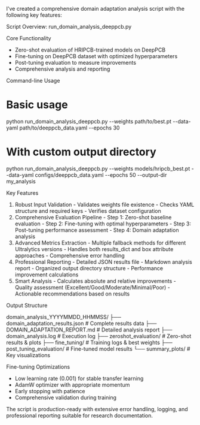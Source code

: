 I've created a comprehensive domain adaptation analysis script with the following key features:

  Script Overview: run_domain_analysis_deeppcb.py

  Core Functionality

  - Zero-shot evaluation of HRIPCB-trained models on DeepPCB
  - Fine-tuning on DeepPCB dataset with optimized hyperparameters
  - Post-tuning evaluation to measure improvements
  - Comprehensive analysis and reporting

  Command-line Usage

  # Basic usage
  python run_domain_analysis_deeppcb.py --weights path/to/best.pt --data-yaml
  path/to/deeppcb_data.yaml --epochs 30

  # With custom output directory
  python run_domain_analysis_deeppcb.py --weights models/hripcb_best.pt --data-yaml
  configs/deeppcb_data.yaml --epochs 50 --output-dir my_analysis

  Key Features

  1. Robust Input Validation
    - Validates weights file existence
    - Checks YAML structure and required keys
    - Verifies dataset configuration
  2. Comprehensive Evaluation Pipeline
    - Step 1: Zero-shot baseline evaluation
    - Step 2: Fine-tuning with optimal hyperparameters
    - Step 3: Post-tuning performance assessment
    - Step 4: Domain adaptation analysis
  3. Advanced Metrics Extraction
    - Multiple fallback methods for different Ultralytics versions
    - Handles both results_dict and box attribute approaches
    - Comprehensive error handling
  4. Professional Reporting
    - Detailed JSON results file
    - Markdown analysis report
    - Organized output directory structure
    - Performance improvement calculations
  5. Smart Analysis
    - Calculates absolute and relative improvements
    - Quality assessment (Excellent/Good/Moderate/Minimal/Poor)
    - Actionable recommendations based on results

  Output Structure

  domain_analysis_YYYYMMDD_HHMMSS/
  ├── domain_adaptation_results.json     # Complete results data
  ├── DOMAIN_ADAPTATION_REPORT.md       # Detailed analysis report
  ├── domain_analysis.log              # Execution log
  ├── zeroshot_evaluation/             # Zero-shot results & plots
  ├── fine_tuning/                     # Training logs & best weights
  ├── post_tuning_evaluation/          # Fine-tuned model results
  └── summary_plots/                   # Key visualizations

  Fine-tuning Optimizations

  - Low learning rate (0.001) for stable transfer learning
  - AdamW optimizer with appropriate momentum
  - Early stopping with patience
  - Comprehensive validation during training

  The script is production-ready with extensive error handling, logging, and professional
  reporting suitable for research documentation.